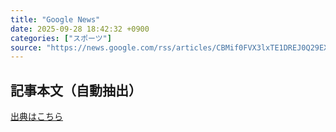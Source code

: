 ```yaml
---
title: "Google News"
date: 2025-09-28 18:42:32 +0900
categories: ["スポーツ"]
source: "https://news.google.com/rss/articles/CBMif0FVX3lxTE1DREJ0Q29EX3Q0MXU3QjFTZFluTGtycUdWRkdsRy1WczFyTWMxbW1yT0tFSk5NVEpSWjRFTDY4dldDN3lhaFhZX0hCZ2pUTFdiQzU1NEloNFFuSVQyZkNaSHJUVU1ETTMzSVJvUXdkdHhVUGNuU3NNSlBxdHh2bEk?oc=5"
---
```


## 記事本文（自動抽出）
<body class="y0K44d EA71Tc" id="readabilityBody"></body>

[出典はこちら](https://news.google.com/rss/articles/CBMif0FVX3lxTE1DREJ0Q29EX3Q0MXU3QjFTZFluTGtycUdWRkdsRy1WczFyTWMxbW1yT0tFSk5NVEpSWjRFTDY4dldDN3lhaFhZX0hCZ2pUTFdiQzU1NEloNFFuSVQyZkNaSHJUVU1ETTMzSVJvUXdkdHhVUGNuU3NNSlBxdHh2bEk?oc=5)
